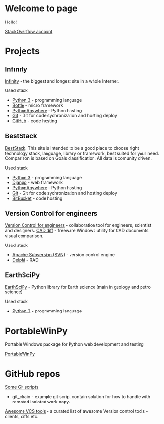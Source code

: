 # Welcome to page

Hello!

[StackOverflow account](http://stackoverflow.com/users/3578861/y-n)

# Projects

## Infinity

[Infinity](http://yncoder.pythonanywhere.com/) - the biggest and longest site in a whole Internet.

Used stack

* [Python 3](https://www.python.org/) - programming language
* [Bottle](https://github.com/bottlepy/bottlepy.org) - micro framework
* [PythonAnywhere](https://www.pythonanywhere.com/) - Python hosting
* [Git](https://git-scm.com/) - Git for code sychronization and hosting deploy
* [GitHub](https://github.com/yn-coder/infinity) - code hosting

## BestStack

[BestStack](http://www.beststack.org). This site is intended to be a good place to choose right technology stack, language, library or framework, best suited for your need. Comparison is based on Goals classification. All data is comunity driven.

Used stack

* [Python 3](https://www.python.org/) - programming language
* [Django](https://www.djangoproject.com/) - web framework
* [PythonAnywhere](https://www.pythonanywhere.com/) - Python hosting
* [Git](https://git-scm.com/) - Git for code sychronization and hosting deploy
* [BitBucket](https://bitbucket.org/) - code hosting

## Version Control for engineers

[Version Control for engineers](http://soft.postpdm.com/) - collaboration tool for engineers, scientist and designers.
[CAD diff](http://soft.postpdm.com/cad_diff.html) - freeware Windows utility for CAD documents visual comparison.

Used stack

* [Apache Subversion (SVN)](https://subversion.apache.org/) - version control engine
* [Delphi](https://www.embarcadero.com/ru/products/delphi) - RAD

## EarthSciPy

[EarthSciPy](https://github.com/postpdm/EarthSciPy) - Python library for Earth science (main in geology and petro science).

Used stack
* [Python 3](https://www.python.org/) - programming language


# PortableWinPy

Portable Windows package for Python web development and testing

[PortableWinPy](https://github.com/yn-coder/PortableWinPy)

# GitHub repos

[Some Git scripts](https://github.com/yn-coder/git_scripts)

* git_chain - example git script contain solution for how to handle with remoted isolated work copy.

[Awesome VCS tools](https://github.com/postpdm/awesome-vcs-tools) - a curated list of awesome Version control tools - clients, diffs etc.
